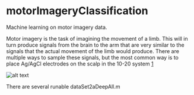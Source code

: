 # motorImageryClassification
Machine learning on motor imagery data.

Motor imagery is the task of imagining the movement of a limb. This will in turn produce signals from the brain to the arm that are very similar to the signals that the actual movement of the limb would produce. There are multiple ways to sample these signals, but the most common way is to place Ag/AgCl electrodes on the scalp in the 10-20 system [1][1]

![alt text](https://upload.wikimedia.org/wikipedia/commons/thumb/7/70/21_electrodes_of_International_10-20_system_for_EEG.svg/1200px-21_electrodes_of_International_10-20_system_for_EEG.svg.png "Logo Title Text 1")

There are several runable 
dataSet2aDeepAll.m



[1]: https://en.wikipedia.org/wiki/10%E2%80%9320_system_(EEG)
